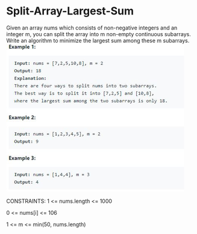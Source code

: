 # Split-Array-Largest-Sum
Given an array nums which consists of non-negative integers and an integer m, you can split the array into m non-empty continuous subarrays.  Write an algorithm to minimize the largest sum among these m subarrays.
![alt-text](https://github.com/isha-np/Split-Array-Largest-Sum/blob/main/splitarr.JPG)

CONSTRAINTS:
1 <= nums.length <= 1000

0 <= nums[i] <= 106

1 <= m <= min(50, nums.length)
